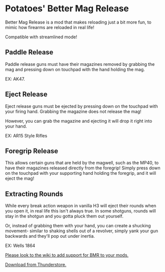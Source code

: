 # Potatoes' Better Mag Release
Better Mag Release is a mod that makes reloading just a bit more fun, to mimic how firearms are reloaded in real life!

Compatible with streamlined mode!

## Paddle Release
Paddle release guns must have their magazines removed by grabbing the mag and pressing down on touchpad with the hand holding the mag.

EX: AK47.

## Eject Release
Eject release guns must be ejected by pressing down on the touchpad with your firing hand. Grabbing the magazine does not release the mag!

However, you can grab the magazine and ejecting it will drop it right into your hand.

EX: AR15 Style Rifles

## Foregrip Release
This allows certain guns that are held by the magwell, such as the MP40, to have their magazines released directly from the foregrip! Simply press down on the touchpad with your supporting hand holding the foregrip, and it will eject the mag!

## Extracting Rounds
While every break action weapon in vanilla H3 will eject their rounds when you open it, in real life this isn't always true. In some shotguns, rounds will stay in the shotgun and you gotta pluck them out yourself.

Or, instead of grabbing them with your hand, you can create a shucking movement- similar to shaking shells out of a revolver, simply yank your gun backwards and they'll pop out under inertia.

EX: Wells 1864

[Please look to the wiki to add support for BMR to your mods.](https://github.com/potatoes1286/BetterMagRelease/wiki)

[Download from Thunderstore.](https://thunderstore.io/c/h3vr/p/Potatoes/Potatoes_Better_Mag_Release/)
